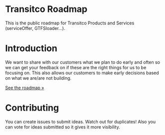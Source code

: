 # Transitco Roadmap

This is the public roadmap for Transitco Products and Services (serviceOffer, GTFSloader...).

# Introduction
We want to share with our customers what we plan to do early and often so we can get your feedback on if these are the right things for us to be focusing on. This also allows our customers to make early decisions based on what we are/are not building. 

[See the roadmap »](https://github.com/transitco/roadmap/projects/1)

# Contributing
You can create issues to submit ideas. Watch out for duplicates!
Also you can vote for ideas submitted so it gives it more visibility.

